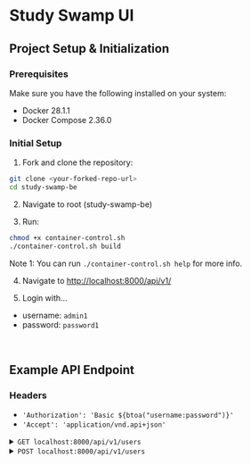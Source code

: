 # Study Swamp UI

## Project Setup & Initialization

### Prerequisites

Make sure you have the following installed on your system:

* Docker 28.1.1
* Docker Compose 2.36.0

### Initial Setup

1. Fork and clone the repository:

```bash
git clone <your-forked-repo-url>
cd study-swamp-be
```

2. Navigate to root (study-swamp-be)

3. Run:

```bash
chmod +x container-control.sh
./container-control.sh build
```

Note 1: You can run `./container-control.sh help` for more info.

4. Navigate to <http://localhost:8000/api/v1/>

5. Login with...
  - username: `admin1`
  - password: `password1`

<br />

<!-- API ENDPOINTS -->

## Example API Endpoint
### Headers
- `'Authorization': 'Basic ${btoa("username:password")}'`
- `'Accept': 'application/vnd.api+json'`

<details>
<summary> <code>GET localhost:8000/api/v1/users</code> </summary>

>**Description**
> - Get a list of users.
>
>**Response**
>#### 200 OK
>
> ```json
> {
>   "data": [
>     {
>       "type": "User",
>       "id": "int",
>       "attributes": 
>         {
>           "username": "str",
>           "email": "str",
>           "first_name": "str",
>           "last_name": "str",
>           "points": "int",
>           "is_superuser": "bool"
>         }
>      },
>      {"..."}
>    ]
> }
>```
>
>**Notes**
>
> * Student users will not see Admin user info at `api/v1/users`. Admin will see all users. 
> * `is_superuser: bool` will only be seen by Admin users.

</details>


<details>
<summary> <code>POST localhost:8000/api/v1/users</code> </summary>

>**Description**
> - Post a new user.
> 
>**Body**
>
> ```json
> {
>   "data": {
>       "type": "User",
>       "attributes": 
>         {
>           "username": "str",
>           "password": "str",
>           "email": "str",
>           "first_name": "str",
>           "last_name": "str"
>         }
>   }
> }
>```
>
>**Response**
>#### 201 Created
>
> ```json
> {
>   "data": {
>       "type": "User",
>       "id": "int",
>       "attributes": 
>         {
>           "username": "str",
>           "email": "str",
>           "first_name": "str",
>           "last_name": "str",
>           "points": "int"
>         }
>   }
> }
>```
>
>**Notes**
>
> * You will not be able to create Admin users.

</details>
